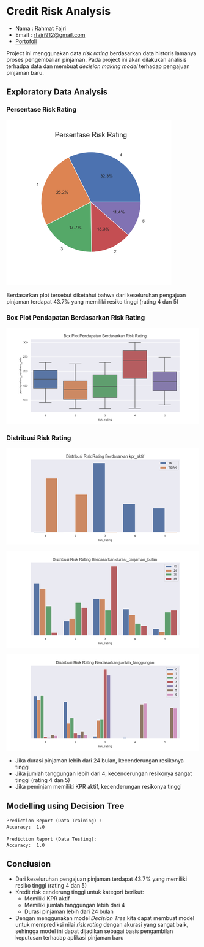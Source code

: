 # Credit Risk Analysis

- Nama : Rahmat Fajri
- Email : rfajri912@gmail.com
- [Portofoli](https://rfajri27.github.io/MyPortfolio/)

Project ini menggunakan data *risk rating* berdasarkan data historis lamanya proses pengembalian pinjaman. Pada project ini akan dilakukan analisis terhadpa data dan membuat *decision making model* terhadap pengajuan pinjaman baru.

## Exploratory Data Analysis

### Persentase Risk Rating

![](images/risk_rating_percentege.png)

Berdasarkan plot tersebut diketahui bahwa dari keseluruhan pengajuan pinjaman terdapat 43.7% yang memiliki resiko tinggi (rating 4 dan 5)

### Box Plot Pendapatan Berdasarkan Risk Rating

![](images/box_plot_pendapatan.png)

### Distribusi Risk Rating

![](images/plot_dis_kpr_aktif.png)

![](images/plot_dis_durasi_pinjaman_bulan.png)

![](images/plot_dis_jumlah_tanggungan.png)

- Jika durasi pinjaman lebih dari 24 bulan, kecenderungan resikonya tinggi
- Jika jumlah tanggungan lebih dari 4, kecenderungan resikonya sangat tinggi (rating 4 dan 5)
- Jika peminjam memiliki KPR aktif, kecenderungan resikonya tinggi

## Modelling using Decision Tree

```
Prediction Report (Data Training) :
Accuracy:  1.0

Prediction Report (Data Testing):
Accuracy:  1.0
```

## Conclusion

- Dari keseluruhan pengajuan pinjaman terdapat 43.7% yang memiliki resiko tinggi (rating 4 dan 5)
- Kredit risk cenderung tinggi untuk kategori berikut:
    - Memiliki KPR aktif
    - Memiliki jumlah tanggungan lebih dari 4
    - Durasi pinjaman lebih dari 24 bulan
- Dengan menggunakan model *Decision Tree* kita dapat membuat model untuk memprediksi nilai *risk rating* dengan akurasi yang sangat baik, sehingga model ini dapat dijadikan sebagai basis pengambilan keputusan terhadap aplikasi pinjaman baru

